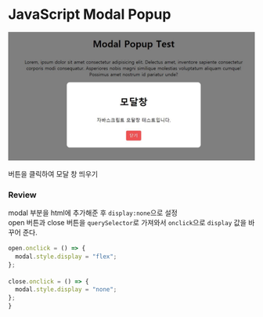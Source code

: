 # JavaScript Modal Popup

![image](./result.JPG)

버튼을 클릭하여 모달 창 띄우기

### Review

modal 부분을 html에 추가해준 후 `display:none`으로 설정  
open 버튼과 close 버튼을 `querySelector`로 가져와서 `onclick`으로 `display` 값을 바꾸어 준다.

```javascript
open.onclick = () => {
  modal.style.display = "flex";
};

close.onclick = () => {
  modal.style.display = "none";
};
}
```
